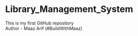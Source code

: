 # Library_Management_System
This is my first GitHub repository 
<Br>
Author - Maaz Arif (#BuildWithMaaz)
